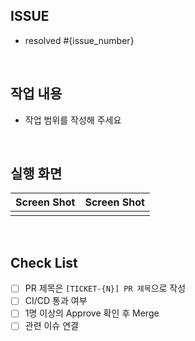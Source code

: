 ## ISSUE
- resolved #{issue_number}

<br>

## 작업 내용
- 작업 범위를 작성해 주세요


<br>

## 실행 화면

| Screen Shot | Screen Shot |
| ----------- | ----------- |
|             |             |


<br>

## Check List
- [ ] PR 제목은 `[TICKET-{N}] PR 제목`으로 작성
- [ ] CI/CD 통과 여부
- [ ] 1명 이상의 Approve 확인 후 Merge
- [ ] 관련 이슈 연결
